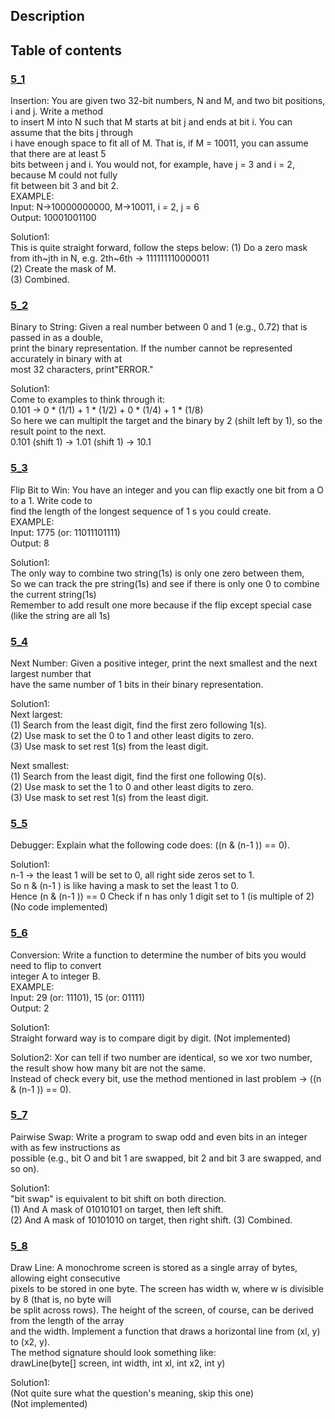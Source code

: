 ## Description
## Table of contents
### [5_1](./5_1)
Insertion: You are given two 32-bit numbers, N and M, and two bit positions, i and j. Write a method  
to insert M into N such that M starts at bit j and ends at bit i. You can assume that the bits j through  
i have enough space to fit all of M. That is, if M = 10011, you can assume that there are at least 5  
bits between j and i. You would not, for example, have j = 3 and i = 2, because M could not fully  
fit between bit 3 and bit 2.  
EXAMPLE:  
Input: N->10000000000, M->10011, i = 2, j = 6  
Output: 10001001100

Solution1:  
This is quite straight forward, follow the steps below:
(1) Do a zero mask from ith~jth in N, e.g. 2th~6th -> 111111110000011  
(2) Create the mask of M.  
(3) Combined.  

### [5_2](./5_2)
Binary to String: Given a real number between 0 and 1 (e.g., 0.72) that is passed in as a double,  
print the binary representation. If the number cannot be represented accurately in binary with at  
most 32 characters, print"ERROR."  

Solution1:  
Come to examples to think through it:  
0.101 -> 0 * (1/1) + 1 * (1/2) + 0 * (1/4) + 1 * (1/8)  
So here we can multiplt the target and the binary by 2 (shilt left by 1), so the result point to the next.  
0.101 (shift 1) -> 1.01 (shift 1) -> 10.1

### [5_3](./5_3)
Flip Bit to Win: You have an integer and you can flip exactly one bit from a O to a 1. Write code to  
find the length of the longest sequence of 1 s you could create.  
EXAMPLE:  
Input: 1775 (or: 11011101111)  
Output: 8  

Solution1:  
The only way to combine two string(1s) is only one zero between them,  
So we can track the pre string(1s) and see if there is only one 0 to combine the current string(1s)  
Remember to add result one more because if the flip except special case (like the string are all 1s)   

### [5_4](./5_4)
Next Number: Given a positive integer, print the next smallest and the next largest number that  
have the same number of 1 bits in their binary representation.  

Solution1:  
Next largest:  
(1) Search from the least digit, find the first zero following 1(s).  
(2) Use mask to set the 0 to 1 and other least digits to zero.  
(3) Use mask to set rest 1(s) from the least digit.  

Next smallest:  
(1) Search from the least digit, find the first one following 0(s).  
(2) Use mask to set the 1 to 0 and other least digits to zero.  
(3) Use mask to set rest 1(s) from the least digit.  

### [5_5](./5_5)
Debugger: Explain what the following code does: ((n & (n-1 )) == 0).  

Solution1:  
n-1 -> the least 1 will be set to 0, all right side zeros set to 1.  
So n & (n-1 ) is like having a mask to set the least 1 to 0.  
Hence (n & (n-1 )) == 0 Check if n has only 1 digit set to 1 (is multiple of 2)  
(No code implemented)

### [5_6](./5_6)
Conversion: Write a function to determine the number of bits you would need to flip to convert  
integer A to integer B.  
EXAMPLE:  
Input: 29 (or: 11101), 15 (or: 01111)  
Output: 2  

Solution1:  
Straight forward way is to compare digit by digit. (Not implemented)  

Solution2:
Xor can tell if two number are identical, so we xor two number, the result show how many bit are not the same.  
Instead of check every bit, use the method mentioned in last problem -> ((n & (n-1 )) == 0).

### [5_7](./5_7)
Pairwise Swap: Write a program to swap odd and even bits in an integer with as few instructions as  
possible (e.g., bit O and bit 1 are swapped, bit 2 and bit 3 are swapped, and so on).  

Solution1:  
"bit swap" is equivalent to bit shift on both direction.  
(1) And A mask of 01010101 on target, then left shift.  
(2) And A mask of 10101010 on target, then right shift.
(3) Combined.  

### [5_8](./5_8)
Draw Line: A monochrome screen is stored as a single array of bytes, allowing eight consecutive  
pixels to be stored in one byte. The screen has width w, where w is divisible by 8 (that is, no byte will  
be split across rows). The height of the screen, of course, can be derived from the length of the array  
and the width. Implement a function that draws a horizontal line from (xl, y) to (x2, y).  
The method signature should look something like:  
drawLine(byte[] screen, int width, int xl, int x2, int y)  

Solution1:  
(Not quite sure what the question's meaning, skip this one)  
(Not implemented)  